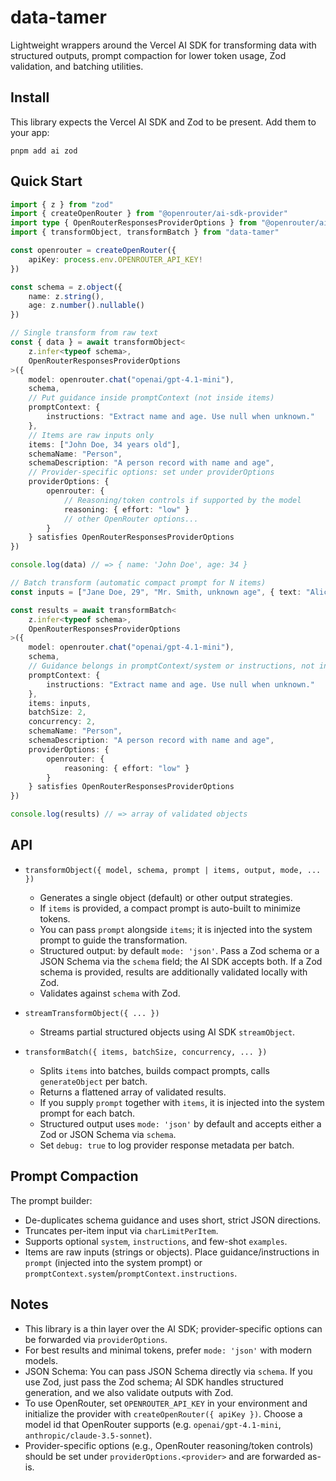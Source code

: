 # data-tamer

Lightweight wrappers around the Vercel AI SDK for transforming data with structured outputs, prompt compaction for lower token usage, Zod validation, and batching utilities.

## Install

This library expects the Vercel AI SDK and Zod to be present. Add them to your app:

```
pnpm add ai zod
```

## Quick Start

```ts
import { z } from "zod"
import { createOpenRouter } from "@openrouter/ai-sdk-provider"
import type { OpenRouterResponsesProviderOptions } from "@openrouter/ai-sdk-provider"
import { transformObject, transformBatch } from "data-tamer"

const openrouter = createOpenRouter({
	apiKey: process.env.OPENROUTER_API_KEY!
})

const schema = z.object({
	name: z.string(),
	age: z.number().nullable()
})

// Single transform from raw text
const { data } = await transformObject<
	z.infer<typeof schema>,
	OpenRouterResponsesProviderOptions
>({
	model: openrouter.chat("openai/gpt-4.1-mini"),
	schema,
	// Put guidance inside promptContext (not inside items)
	promptContext: {
		instructions: "Extract name and age. Use null when unknown."
	},
	// Items are raw inputs only
	items: ["John Doe, 34 years old"],
	schemaName: "Person",
	schemaDescription: "A person record with name and age",
	// Provider-specific options: set under providerOptions
	providerOptions: {
		openrouter: {
			// Reasoning/token controls if supported by the model
			reasoning: { effort: "low" }
			// other OpenRouter options...
		}
	} satisfies OpenRouterResponsesProviderOptions
})

console.log(data) // => { name: 'John Doe', age: 34 }

// Batch transform (automatic compact prompt for N items)
const inputs = ["Jane Doe, 29", "Mr. Smith, unknown age", { text: "Alice, 41" }]

const results = await transformBatch<
	z.infer<typeof schema>,
	OpenRouterResponsesProviderOptions
>({
	model: openrouter.chat("openai/gpt-4.1-mini"),
	schema,
	// Guidance belongs in promptContext/system or instructions, not in items
	promptContext: {
		instructions: "Extract name and age. Use null when unknown."
	},
	items: inputs,
	batchSize: 2,
	concurrency: 2,
	schemaName: "Person",
	schemaDescription: "A person record with name and age",
	providerOptions: {
		openrouter: {
			reasoning: { effort: "low" }
		}
	} satisfies OpenRouterResponsesProviderOptions
})

console.log(results) // => array of validated objects
```

## API

- `transformObject({ model, schema, prompt | items, output, mode, ... })`

  - Generates a single object (default) or other output strategies.
  - If `items` is provided, a compact prompt is auto-built to minimize tokens.
  - You can pass `prompt` alongside `items`; it is injected into the system prompt to guide the transformation.
  - Structured output: by default `mode: 'json'`. Pass a Zod schema or a JSON Schema via the `schema` field; the AI SDK accepts both. If a Zod schema is provided, results are additionally validated locally with Zod.
  - Validates against `schema` with Zod.

- `streamTransformObject({ ... })`

  - Streams partial structured objects using AI SDK `streamObject`.

- `transformBatch({ items, batchSize, concurrency, ... })`
  - Splits `items` into batches, builds compact prompts, calls `generateObject` per batch.
  - Returns a flattened array of validated results.
  - If you supply `prompt` together with `items`, it is injected into the system prompt for each batch.
  - Structured output uses `mode: 'json'` by default and accepts either a Zod or JSON Schema via `schema`.
  - Set `debug: true` to log provider response metadata per batch.

## Prompt Compaction

The prompt builder:

- De-duplicates schema guidance and uses short, strict JSON directions.
- Truncates per-item input via `charLimitPerItem`.
- Supports optional `system`, `instructions`, and few-shot `examples`.
- Items are raw inputs (strings or objects). Place guidance/instructions in `prompt` (injected into the system prompt) or `promptContext.system`/`promptContext.instructions`.

## Notes

- This library is a thin layer over the AI SDK; provider-specific options can be forwarded via `providerOptions`.
- For best results and minimal tokens, prefer `mode: 'json'` with modern models.
- JSON Schema: You can pass JSON Schema directly via `schema`. If you use Zod, just pass the Zod schema; AI SDK handles structured generation, and we also validate outputs with Zod.
- To use OpenRouter, set `OPENROUTER_API_KEY` in your environment and initialize the provider with `createOpenRouter({ apiKey })`. Choose a model id that OpenRouter supports (e.g. `openai/gpt-4.1-mini`, `anthropic/claude-3.5-sonnet`).
- Provider-specific options (e.g., OpenRouter reasoning/token controls) should be set under `providerOptions.<provider>` and are forwarded as-is.
